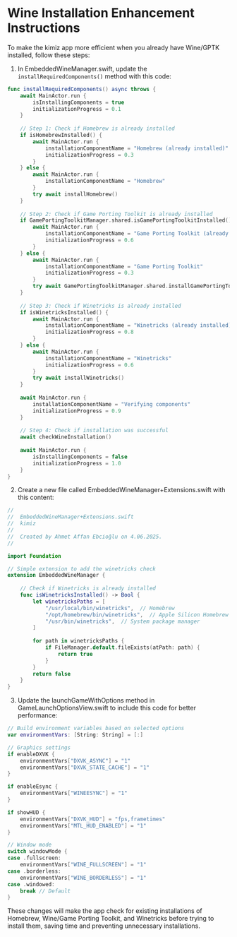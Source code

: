 # Wine Installation Enhancement Instructions

To make the kimiz app more efficient when you already have Wine/GPTK installed, follow these steps:

1. In EmbeddedWineManager.swift, update the `installRequiredComponents()` method with this code:

```swift
func installRequiredComponents() async throws {
    await MainActor.run {
        isInstallingComponents = true
        initializationProgress = 0.1
    }
    
    // Step 1: Check if Homebrew is already installed
    if isHomebrewInstalled() {
        await MainActor.run {
            installationComponentName = "Homebrew (already installed)"
            initializationProgress = 0.3
        }
    } else {
        await MainActor.run {
            installationComponentName = "Homebrew"
        }
        try await installHomebrew()
    }
    
    // Step 2: Check if Game Porting Toolkit is already installed
    if GamePortingToolkitManager.shared.isGamePortingToolkitInstalled() {
        await MainActor.run {
            installationComponentName = "Game Porting Toolkit (already installed)"
            initializationProgress = 0.6
        }
    } else {
        await MainActor.run {
            installationComponentName = "Game Porting Toolkit"
            initializationProgress = 0.3
        }
        try await GamePortingToolkitManager.shared.installGamePortingToolkit()
    }
    
    // Step 3: Check if Winetricks is already installed
    if isWinetricksInstalled() {
        await MainActor.run {
            installationComponentName = "Winetricks (already installed)"
            initializationProgress = 0.8
        }
    } else {
        await MainActor.run {
            installationComponentName = "Winetricks"
            initializationProgress = 0.6
        }
        try await installWinetricks()
    }
    
    await MainActor.run {
        installationComponentName = "Verifying components"
        initializationProgress = 0.9
    }
    
    // Step 4: Check if installation was successful
    await checkWineInstallation()
    
    await MainActor.run {
        isInstallingComponents = false
        initializationProgress = 1.0
    }
}
```

2. Create a new file called EmbeddedWineManager+Extensions.swift with this content:

```swift
//
//  EmbeddedWineManager+Extensions.swift
//  kimiz
//
//  Created by Ahmet Affan Ebcioğlu on 4.06.2025.
//

import Foundation

// Simple extension to add the winetricks check
extension EmbeddedWineManager {
    
    // Check if Winetricks is already installed
    func isWinetricksInstalled() -> Bool {
        let winetricksPaths = [
            "/usr/local/bin/winetricks",  // Homebrew
            "/opt/homebrew/bin/winetricks",  // Apple Silicon Homebrew
            "/usr/bin/winetricks",  // System package manager
        ]
        
        for path in winetricksPaths {
            if FileManager.default.fileExists(atPath: path) {
                return true
            }
        }
        return false
    }
}
```

3. Update the launchGameWithOptions method in GameLaunchOptionsView.swift to include this code for better performance:

```swift
// Build environment variables based on selected options
var environmentVars: [String: String] = [:]

// Graphics settings
if enableDXVK {
    environmentVars["DXVK_ASYNC"] = "1"
    environmentVars["DXVK_STATE_CACHE"] = "1"
}

if enableEsync {
    environmentVars["WINEESYNC"] = "1"
}

if showHUD {
    environmentVars["DXVK_HUD"] = "fps,frametimes"
    environmentVars["MTL_HUD_ENABLED"] = "1"
}

// Window mode
switch windowMode {
case .fullscreen:
    environmentVars["WINE_FULLSCREEN"] = "1"
case .borderless:
    environmentVars["WINE_BORDERLESS"] = "1"
case .windowed:
    break // Default
}
```

These changes will make the app check for existing installations of Homebrew, Wine/Game Porting Toolkit, and Winetricks before trying to install them, saving time and preventing unnecessary installations.
